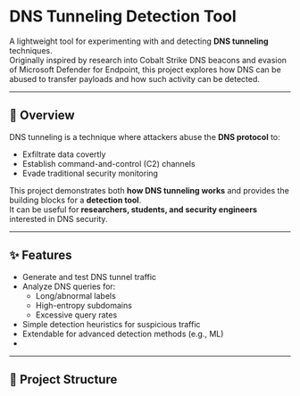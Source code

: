 # DNS Tunneling Detection Tool

A lightweight tool for experimenting with and detecting **DNS tunneling** techniques.  
Originally inspired by research into Cobalt Strike DNS beacons and evasion of Microsoft Defender for Endpoint, this project explores how DNS can be abused to transfer payloads and how such activity can be detected.

---

## 🚀 Overview

DNS tunneling is a technique where attackers abuse the **DNS protocol** to:
- Exfiltrate data covertly
- Establish command-and-control (C2) channels
- Evade traditional security monitoring

This project demonstrates both **how DNS tunneling works** and provides the building blocks for a **detection tool**.  
It can be useful for **researchers, students, and security engineers** interested in DNS security.

---

## ✨ Features

- Generate and test DNS tunnel traffic
- Analyze DNS queries for:
  - Long/abnormal labels
  - High-entropy subdomains
  - Excessive query rates
- Simple detection heuristics for suspicious traffic
- Extendable for advanced detection methods (e.g., ML)
- 

---

## 📂 Project Structure

